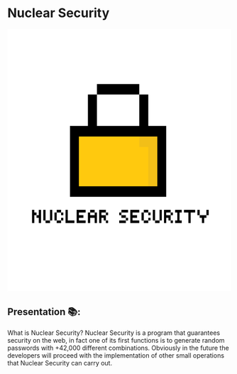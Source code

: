 
# Nuclear Security


<div align="center">
    <img src="https://raw.githubusercontent.com/Nuclear-Company/Nuclear-security/main/Developer%20source/logo.png" alt="Logo" width="600" height="590">
  </a>
</div>


## Presentation 📚:
What is Nuclear Security?
Nuclear Security is a program that guarantees security on the web, in fact one of its first functions is to generate random passwords with +42,000 different combinations.
Obviously in the future the developers will proceed with the implementation of other small operations that Nuclear Security can carry out.
